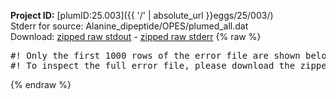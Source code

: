 **Project ID:** [plumID:25.003]({{ '/' | absolute_url }}eggs/25/003/)  
Stderr for source:  Alanine_dipeptide/OPES/plumed_all.dat   
Download: [zipped raw stdout](plumed_all.dat.plumed.stdout.txt.zip) - [zipped raw stderr](plumed_all.dat.plumed.stderr.txt.zip) 
{% raw %}
<pre>
#! Only the first 1000 rows of the error file are shown below
#! To inspect the full error file, please download the zipped raw stderr file above
</pre>
{% endraw %}
